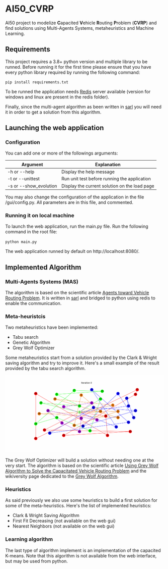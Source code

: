 # AI50_CVRP

AI50 project to modelize **C**apacited **V**ehicle **R**outing **P**roblem (**CVRP**) and find solutions using Multi-Agents Systems, metaheuristics and Machine Learning.

## Requirements

This project requires a 3.8+ python version and multiple library to be runned. Before running it for the first time please ensure that you have every python library required by running the following command:

```shell
pip install requirements.txt
```

To be runned the application needs [Redis](https://redis.io/ 'redis.io') server available (version for windows and linux are present in the redis folder).

Finally, since the multi-agent algorithm as been written in  [sarl](http://www.sarl.io/ 'sarl programming language') you will need it in order to get a solution from this algorithm.

## Launching the web application

### Configuration 

You can add one or more of the followings arguments:

| Argument               | Explanation                                                  |
| ---------------------- | ------------------------------------------------------------ |
| -h or --help           | Display the help message                                     |
| -t or --unittest       | Run unit test before running the application                 |
| -s or --show_evolution | Display the current solution on the load page                |

You may also change the configuration of the application in the file /gui/config.py. All parameters are in this file, and commented.

### Running it on local machine

To launch the web application, run the main.py file. Run the following command in the root file:

`python main.py`

The web application runned by default on http://localhost:8080/. 

## Implemented Algorithm

### Multi-Agents Systems (MAS)

The algorithm is based on the scientific article [Agents toward Vehicle Routing Problem](https://www.semanticscholar.org/paper/Agents-towards-vehicle-routing-problems-Vokr%C3%ADnek-Komenda/1d486f85f0810331c8feb203ac126a7c192d00e1 'SemanticScholar page'). It is written in [sarl](http://www.sarl.io/ 'sarl programming language') and bridged to python using redis to enable the communication.

### Meta-heuristcis

Two metaheuristics have been implemented:

- Tabu search
- Genetic Algorithm
- Grey Wolf Optimizer

Some metaheuristics start from a solution provided by the Clark & Wright saving algorithm and try to improve it. Here's a small example of the result provided by the tabu search algorithm.

![](./misc/tabu_search.gif)

The Grey Wolf Optimizer will build a solution without needing one at the very start. The algorithm is based on the scientific article [Using Grey Wolf Algorithm to Solve the
Capacitated Vehicle Routing Problem](https://iopscience.iop.org/article/10.1088/1757-899X/83/1/012014/pdf 'Grey Wolf Optimizer for CVRP') and the wikiversity page dedicated to the [Grey Wolf Algorithm](https://iopscience.iop.org/article/10.1088/1757-899X/83/1/012014/pdf 'Grey Wolf Optimizer Wikiversity').

### Heuristics

As said previously we also use some heuristics to build a first solution for some of the meta-heuristics. Here's the list of implemented heuristics:

- Clark & Wright Saving Algorithm
- First Fit Decreasing (not available on the web gui)
- Nearest Neighbors (not available on the web gui)

### Learning algorithm

The last type of algorithm implement is an implementation of the capacited K-means. Note that this algorithm is not available from the web interface, but may be used from python.

